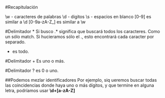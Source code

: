 #Recapitulación

\w - caracteres de palabras
\d - digitos
\s - espacios en blanco
[0-9] es similar a \d
[0-9a-zA-Z_] es similar a \w

#Delimitador * 
Si busco .* significa que buscará todos los caracteres. Como un sólo match. Si hucieramos sólo el ., esto encontrará cada caracter por separado.

* es todo.

#Delimitador +
Es uno o más. 


#Delimitador ?
es 0 o uno. 

##Podemos mezlar identificadores
Por ejemplo, siq ueremos buscar todas las coincidencias donde haya uno o más dígitos, y que termine en alguna letra, podríamos usar
**\d+[a-zA-Z]**


